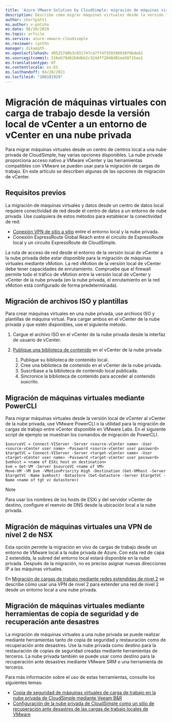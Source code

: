 ```yaml
---
title: 'Azure VMware Solution by CloudSimple: migración de máquinas virtuales con carga de trabajo a nubes privadas'
description: Describe cómo migrar máquinas virtuales desde la versión local de vCenter a vCenter en la nube privada de CloudSimple
author: shortpatti
ms.author: v-patsho
ms.date: 08/20/2019
ms.topic: article
ms.service: azure-vmware-cloudsimple
ms.reviewer: cynthn
manager: dikamath
ms.openlocfilehash: d95257d0b3c031747ca7ff4f359398938f9bde61
ms.sourcegitcommit: 516eb79d62b8dbb2c324dff2048d01ea50715aa1
ms.translationtype: HT
ms.contentlocale: es-ES
ms.lasthandoff: 04/28/2021
ms.locfileid: "108181929"
---
```

# <a name="migrate-workload-vms-from-on-premises-vcenter-to-private-cloud-vcenter-environment"></a>Migración de máquinas virtuales con carga de trabajo desde la versión local de vCenter a un entorno de vCenter en una nube privada

Para migrar máquinas virtuales desde un centro de centros local a una nube privada de CloudSimple, hay varias opciones disponibles.  La nube privada proporciona acceso nativo a VMware vCenter y las herramientas compatibles con VMware se pueden usar para la migración de cargas de trabajo. En este artículo se describen algunas de las opciones de migración de vCenter.

## <a name="prerequisites"></a>Requisitos previos

La migración de máquinas virtuales y datos desde un centro de datos local requiere conectividad de red desde el centro de datos a un entorno de nube privada.  Use cualquiera de estos métodos para establecer la conectividad de red:

* [Conexión VPN de sitio a sitio](vpn-gateway.md#set-up-a-site-to-site-vpn-gateway) entre el entorno local y la nube privada.
* Conexión ExpressRoute Global Reach entre el circuito de ExpressRoute local y un circuito ExpressRoute de CloudSimple.

La ruta de acceso de red desde el entorno de la versión local de vCenter a la nube privada debe estar disponible para la migración de máquinas virtuales mediante vMotion.  La red vMotion de la versión local de vCenter debe tener capacidades de enrutamiento.  Compruebe que el firewall permite todo el tráfico de vMotion entre la versión local de vCenter y vCenter de la nube privada (en la nube privada, el enrutamiento en la red vMotion está configurado de forma predeterminada).

## <a name="migrate-isos-and-templates"></a>Migración de archivos ISO y plantillas

Para crear máquinas virtuales en una nube privada, use archivos ISO y plantillas de máquina virtual.  Para cargar ambos en el vCenter de la nube privada y que estén disponibles, use el siguiente método.

1. Cargue el archivo ISO en el vCenter de la nube privada desde la interfaz de usuario de vCenter.
2. [Publique una biblioteca de contenido](https://docs.vmware.com/en/VMware-vSphere/6.5/com.vmware.vsphere.vm_admin.doc/GUID-2A0F1C13-7336-45CE-B211-610D39A6E1F4.html) en el vCenter de la nube privada:

    1. Publique su biblioteca de contenido local.
    2. Cree una biblioteca de contenido en el vCenter de la nube privada.
    3. Suscríbase a la biblioteca de contenido local publicada.
    4. Sincronice la biblioteca de contenido para acceder al contenido suscrito.

## <a name="migrate-vms-using-powercli"></a>Migración de máquinas virtuales mediante PowerCLI

Para migrar máquinas virtuales desde la versión local de vCenter al vCenter de la nube privada, use VMware PowerCLI o la utilidad para la migración de cargas de trabajo entre vCenter disponible en VMware Labs.  En el siguiente script de ejemplo se muestran los comandos de migración de PowerCLI.

```
$sourceVC = Connect-VIServer -Server <source-vCenter name> -User <source-vCenter user name> -Password <source-vCenter user password>
$targetVC = Connect-VIServer -Server <target-vCenter name> -User <target-vCenter user name> -Password <target-vCenter user password>
$vmhost = <name of ESXi host on destination>
$vm = Get-VM -Server $sourceVC <name of VM>
Move-VM -VM $vm -VMotionPriority High -Destination (Get-VMhost -Server $targetVC -Name $vmhost) -Datastore (Get-Datastore -Server $targetVC -Name <name of tgt vc datastore>)
```

> [!NOTE]
> Para usar los nombres de los hosts de ESXi y del servidor vCenter de destino, configure el reenvío de DNS desde la ubicación local a la nube privada.

## <a name="migrate-vms-using-nsx-layer-2-vpn"></a>Migración de máquinas virtuales una VPN de nivel 2 de NSX

Esta opción permite la migración en vivo de cargas de trabajo desde un entorno de VMware local a la nube privada de Azure.  Con esta red de capa 2 extendida, la subred del entorno local estará disponible en la nube privada.  Después de la migración, no es preciso asignar nuevas direcciones IP a las máquinas virtuales.

En [Migración de cargas de trabajo mediante redes extendidas de nivel 2](migration-layer-2-vpn.md) se describe cómo usar una VPN de nivel 2 para extender una red de nivel 2 desde un entorno local a una nube privada.

## <a name="migrate-vms-using-backup-and-disaster-recovery-tools"></a>Migración de máquinas virtuales mediante herramientas de copia de seguridad y de recuperación ante desastres

La migración de máquinas virtuales a una nube privada se puede realizar mediante herramientas tanto de copia de seguridad y restauración como de recuperación ante desastres.  Use la nube privada como destino para la restauración de copias de seguridad creadas mediante herramientas de terceros.  La nube privada también se puede usar como destino para la recuperación ante desastres mediante VMware SRM o una herramienta de terceros.

Para más información sobre el uso de estas herramientas, consulte los siguientes temas:

* [Copia de seguridad de máquinas virtuales de carga de trabajo en la nube privada de CloudSimple mediante Veeam B&R](backup-workloads-veeam.md)
* [Configuración de la nube privada de CloudSimple como un sitio de recuperación ante desastres de las cargas de trabajo locales de VMware](disaster-recovery-zerto.md)
